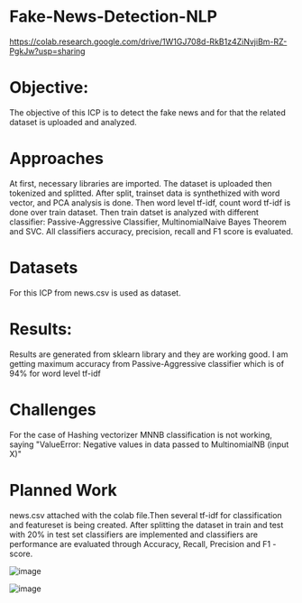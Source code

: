 # Fake-News-Detection-NLP


https://colab.research.google.com/drive/1W1GJ708d-RkB1z4ZiNvjiBm-RZ-PgkJw?usp=sharing



# Objective:

The objective of this ICP is to detect the fake news and for that the related dataset is uploaded and analyzed.

# Approaches

At first, necessary libraries are imported. The dataset is uploaded then tokenized and splitted. After split, trainset data is synthethized with word vector,
and PCA analysis is done. Then word level tf-idf, count word tf-idf is done over train dataset. 
Then train datset is analyzed with different classifier: Passive-Aggressive Classifier, MultinomialNaive Bayes Theorem and  SVC. 
All classifiers accuracy, precision, recall and F1 score is evaluated.

# Datasets

For this ICP from news.csv is used as dataset.

# Results:

Results are generated from sklearn library and they are working good. I am getting maximum accuracy from Passive-Aggressive classifier which is of 94% for word level tf-idf

# Challenges

For the case of Hashing vectorizer MNNB classification is not working, saying "ValueError: Negative values in data passed to MultinomialNB (input X)" 

# Planned Work

news.csv attached with the colab file.Then several tf-idf for classification and featureset is being created. After splitting the dataset in train and test 
with 20% in test set classifiers are implemented and classifiers are performance are evaluated through Accuracy, Recall, Precision and F1 -score.

![image](https://user-images.githubusercontent.com/70243598/192074624-971b76af-dbb2-47c6-9f35-68542a2068eb.png)

![image](https://user-images.githubusercontent.com/70243598/192074645-e03186ba-4047-4479-8356-aefc6efc25a8.png)
